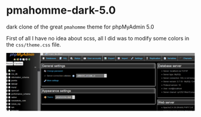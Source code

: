 # pmahomme-dark-5.0
dark clone of the great `pmahomme` theme for phpMyAdmin 5.0

First of all I have no idea about scss, all I did was to modify some colors in the `css/theme.css` file.


![Screen shot](img/pmahomme-dark-5.0.PNG)